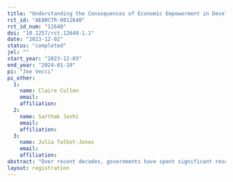 ```yaml
---
title: "Understanding the Consequences of Economic Empowerment in Developing Countries"
rct_id: "AEARCTR-0012640"
rct_id_num: "12640"
doi: "10.1257/rct.12640-1.1"
date: "2023-12-02"
status: "completed"
jel: ""
start_year: "2023-12-03"
end_year: "2024-01-10"
pi: "Joe Vecci"
pi_other:
  1:
    name: Claire Cullen
    email: 
    affiliation: 
  2:
    name: Sarthak Joshi
    email: 
    affiliation: 
  3:
    name: Julia Talbot-Jones
    email: 
    affiliation: 
abstract: "Over recent decades, governments have spent significant resources in efforts to address gender inequality and to empower women. Although the benefits of these policies are well documented, less attention has been given to the unintended consequences that can occur when policies seek to improve outcomes for women. Recent evidence suggests that empowering women can lead to significant backlash in the form of increased discrimination and intimate partner violence. Despite this, there is little empirical research investigating the causes of backlash. Drawing on the existing literature on backlash, we aim to fill this gap by conducting novel experiments to causally test theoretical explanations for backlash."
layout: registration
---
```


